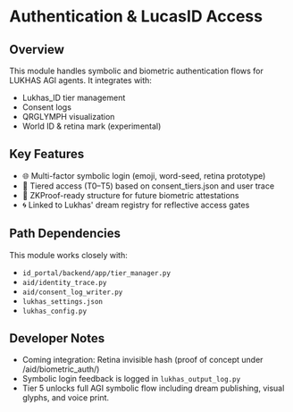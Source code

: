 # Authentication & LucasID Access

## Overview

This module handles symbolic and biometric authentication flows for LUKHAS AGI agents. It integrates with:
- Lukhas_ID tier management
- Consent logs
- QRGLYMPH visualization
- World ID & retina mark (experimental)

## Key Features

- 🌐 Multi-factor symbolic login (emoji, word-seed, retina prototype)
- 🧠 Tiered access (T0–T5) based on consent_tiers.json and user trace
- 🔏 ZKProof-ready structure for future biometric attestations
- 🌀 Linked to Lukhas' dream registry for reflective access gates

## Path Dependencies

This module works closely with:
- `id_portal/backend/app/tier_manager.py`
- `aid/identity_trace.py`
- `aid/consent_log_writer.py`
- `lukhas_settings.json`
- `lukhas_config.py`

## Developer Notes

- Coming integration: Retina invisible hash (proof of concept under /aid/biometric_auth/)
- Symbolic login feedback is logged in `lukhas_output_log.py`
- Tier 5 unlocks full AGI symbolic flow including dream publishing, visual glyphs, and voice print.
